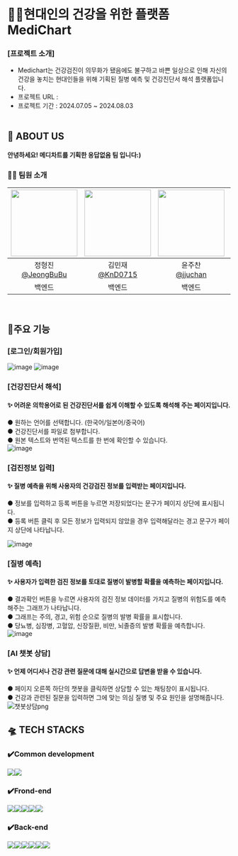 # 🧑‍⚕️현대인의 건강을 위한 플랫폼 MediChart 
### [프로젝트 소개] 
- Medichart는 건강검진이 의무화가 됐음에도 불구하고 바쁜 일상으로 인해 자신의 건강을 놓치는 현대인들을 위해 기획된 질병 예측 및 건강진단서 해석 플랫폼입니다.
- 프로젝트 URL :
- 프로젝트 기간 : 2024.07.05 ~ 2024.08.03
</br></br>
## :blue_heart: ABOUT US
#### 안녕하세요! 메디차트를 기획한 응답없음 팀 입니다:) 


### 👨‍💻 팀원 소개
|<img src="https://avatars.githubusercontent.com/u/112332792?v=4" width="150" height="150"/>|<img src="https://avatars.githubusercontent.com/u/163969011?v=4" width="150" height="150"/>|<img src="https://avatars.githubusercontent.com/u/163832764?v=4" width="150" height="150"/>|<img src="https://avatars.githubusercontent.com/u/130521454?v=4" width="150" height="150"/>|<img src="https://avatars.githubusercontent.com/u/102974568?v=4" width="150" height="150"/>|<img src="https://avatars.githubusercontent.com/u/164338512?v=4" width="150" height="150"/>|
|:-:|:-:|:-:|:-:|:-:|:-:|
|정형진<br/>[@JeongBuBu](https://github.com/JeongBuBu)|김민재<br/>[@KnD0715](https://github.com/KnD0715)|윤주찬<br/>[@jjuchan](https://github.com/jjuchan)|이태현<br/>[@judgerTH](https://github.com/judgerTH)|박계영<br/>[@himelons](https://github.com/himelons)|최혜빈<br/>[@h9421](https://github.com/h9421)|
|백엔드|백엔드|백엔드|백엔드/프론트엔드|프론트엔드|프론트엔드|

</br>

## :round_pushpin:주요 기능 
### [로그인/회원가입]
   ![image](https://github.com/user-attachments/assets/98aa098c-2633-4930-a7d4-2de7943a546b) ![image](https://github.com/user-attachments/assets/bf3a9a58-a9f1-42a3-a4ef-9055b7b207cc)
### [건강진단서 해석] 
 #### ✨ 어려운 의학용어로 된 건강진단서를 쉽게 이해할 수 있도록 해석해 주는 페이지입니다.<br/> 
 ● 원하는 언어를 선택합니다. (한국어/일본어/중국어) <br/>
 ● 건강진단서를 파일로 첨부합니다.<br/>
 ● 원본 텍스트와 번역된 텍스트를 한 번에 확인할 수 있습니다.<br/>
![image](https://github.com/user-attachments/assets/bc9c91f9-f191-4b02-897d-2e3a8115fe0b) 
### [검진정보 입력] 
 #### ✨ 질병 예측을 위해 사용자의 건강검진 정보를 입력받는 페이지입니다.
  ● 정보를 입력하고 등록 버튼을 누르면 저장되었다는 문구가 페이지 상단에 표시됩니다.<br/>
 ● 등록 버튼 클릭 후 모든 정보가 입력되지 않았을 경우 입력해달라는 경고 문구가 페이지 상단에 나타납니다.
 
![image](https://github.com/user-attachments/assets/a01969c4-aebb-4c45-9120-b526b34c2738)
###  [질병 예측]
#### ✨ 사용자가 입력한 검진 정보를 토대로 질병이 발병할 확률을 예측하는 페이지입니다.
● 결과확인 버튼을 누르면 사용자의 검진 정보 데이터를 가지고 질병의 위험도를 예측해주는 그래프가 나타납니다.<br/>
● 그래프는 주의, 경고, 위험 순으로 질병의 발병 확률을 표시합니다.<br/>
● 당뇨병, 심장병, 고혈압, 신장질환, 비만, 뇌졸증의 발병 확률을 예측합니다.
![image](https://github.com/user-attachments/assets/ca8d020b-3aba-4e12-a468-c80fedcf91d5) 
###  [AI 챗봇 상담]
 #### ✨ 언제 어디서나 건강 관련 질문에 대해 실시간으로 답변을 받을 수 있습니다.
● 페이지 오른쪽 하단의 챗봇을 클릭하면 상담할 수 있는 채팅창이 표시됩니다. <br/>
● 건강과 관련된 질문을 입력하면 그에 맞는 의심 질병 및 주요 원인을 설명해줍니다. 
![챗봇상담png](https://github.com/user-attachments/assets/d3f2e4d6-ebec-414f-819c-63c7264ff722)



## 🛸 TECH STACKS
### ✔️Common development
<img src="https://img.shields.io/badge/github-181717?style=for-the-badge&logo=github&logoColor=white"><img src="https://img.shields.io/badge/git-F05032?style=for-the-badge&logo=git&logoColor=white">
### ✔️Frond-end

<img src="https://img.shields.io/badge/React-61DAFB?style=for-the-badge&logo=React&logoColor=black"><img src="https://img.shields.io/badge/Css-1572B6?style=for-the-badge&logo=Css&logoColor=white"><img src="https://img.shields.io/badge/html5-E34F26?style=for-the-badge&logo=html5&logoColor=white"><img src="https://img.shields.io/badge/javascript-F7DF1E?style=for-the-badge&logo=javascript&logoColor=black"><img src="https://img.shields.io/badge/VSCode-4479A1?style=for-the-badge&logo=VSCode&logoColor=white">
### ✔️Back-end
<img src="https://img.shields.io/badge/mysql-4479A1?style=for-the-badge&logo=mysql&logoColor=white"><img src="https://img.shields.io/badge/node.js-339933?style=for-the-badge&logo=Node.js&logoColor=white"><img src="https://img.shields.io/badge/java-007396?style=for-the-badge&logo=java&logoColor=white"><img src="https://img.shields.io/badge/python-3776AB?style=for-the-badge&logo=python&logoColor=white"><img src="https://img.shields.io/badge/flask-000000?style=for-the-badge&logo=flask&logoColor=white"><img src="https://img.shields.io/badge/spring-6DB33F?style=for-the-badge&logo=spring&logoColor=white">



